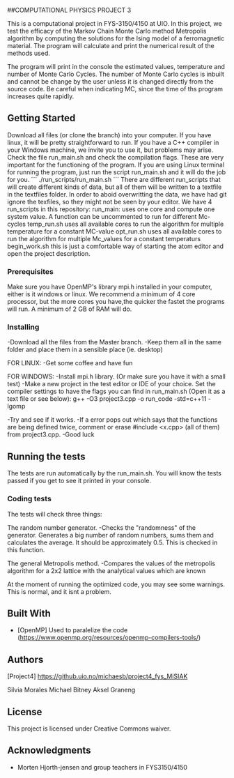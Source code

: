 

##COMPUTATIONAL PHYSICS PROJECT 3

This is a computational project in FYS-3150/4150 at UIO. In this project, we test the efficacy of the Markov Chain Monte Carlo method Metropolis algorithm by computing the solutions for the Ising model of a ferromagnetic material. The program will calculate and print the numerical result of the methods used.

The program will print in the console the estimated values, temperature and number of Monte Carlo Cycles.
The number of Monte Carlo cycles is inbuilt and cannot be change by the user unless it is changed directly from the source code. Be careful when indicating MC, since the time of ths program increases quite rapidly.


## Getting Started

Download all files (or clone the branch) into your computer. If you have linux, it will be pretty straightforward to run.
If you have a C++ compiler in your Windows machine, we invite you to use it, but problems may arise. Check the file run_main.sh and check the compilation flags.
These are very important for the functioning of the program.
If you are using Linux terminal for running the program, just run the script run_main.sh and it will do the job for you.
´´´
./run_scripts/run_main.sh
´´´
There are different run_scripts that will create different kinds of data, but all of them will be written to a textfile in the textfiles folder. In order to aboid overwritting the data, we have had git ignore the texfiles, so they might not be seen by your editor. 
We have 4 run_scripts in this repository: 
run_main: uses one core and compute one system value. A function can be uncommented to run for different Mc-cycles
temp_run.sh uses all available cores to run the algorithm for multiple temperature for a constant MC-value
opt_run.sh uses all available cores to run the algorithm for multiple Mc_values for a constant temperaturs
begin_work.sh this is just a comfortable way of starting the atom editor and open the project description. 
### Prerequisites

Make sure you have OpenMP's library mpi.h installed in your computer, either is it windows or linux. We recommend a minimum of 4 core processor, but the more cores you have,the quicker the fastet the programs will run. A minimum of 2 GB of RAM will do.

### Installing

-Download all the files from the Master branch.
-Keep them all in the same folder and place them in a sensible place (ie. desktop)

FOR LINUX:
-Get some coffee and have fun

FOR WINDOWS:
-Install mpi.h library. (Or make sure you have it with a small test)
-Make a new project in the test editor or IDE of your choice. Set the compiler settings to have the flags you can find in run_main.sh (Open it as a text file or see below):
                                                  g++ -O3 project3.cpp -o run_code -std=c++11 -lgomp

-Try and see if it works.
-If a error pops out which says that the functions are being defined twice, comment or erase #include <x.cpp> (all of them) from project3.cpp.
-Good luck

## Running the tests

The tests are run automatically by the run_main.sh. You will know the tests passed if you get to see it printed in your console.


### Coding tests

The tests will check three things:

The random number generator.
-Checks the "randomness" of the generator. Generates a big number of random numbers, sums them and calculates the average. It should be approximately 0.5.
This is checked in this function.

The general Metropolis method.
-Compares the values of the metropolis algorithm for a 2x2 lattice with the analytical values which are known


At the moment of running the optimized code, you may see some warnings. This is normal, and it isnt a problem.


## Built With

* [OpenMP] Used to paralelize the code (https://www.openmp.org/resources/openmp-compilers-tools/)


## Authors

[Project4] https://github.uio.no/michaesb/project4_fys_MiSIAK

Silvia Morales     Michael Bitney        Aksel Graneng

## License

This project is licensed under Creative Commons waiver.

## Acknowledgments

* Morten Hjorth-jensen and group teachers in FYS3150/4150
